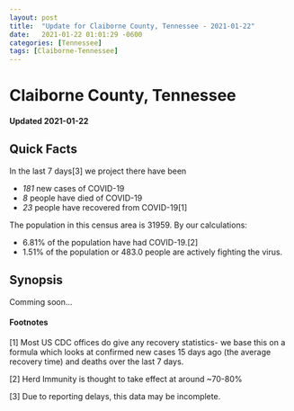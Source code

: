 ```yaml
---
layout: post
title:  "Update for Claiborne County, Tennessee - 2021-01-22"
date:   2021-01-22 01:01:29 -0600
categories: [Tennessee]
tags: [Claiborne-Tennessee]
---
```


# Claiborne County, Tennessee
#### Updated 2021-01-22

## Quick Facts

In the last 7 days[3] we project there have been
- *181* new cases of COVID-19
- *8* people have died of COVID-19
- *23* people have recovered from COVID-19[1]

The population in this census area is 31959. By our calculations:
- 6.81% of the population have had COVID-19.[2]
- 1.51% of the population or 483.0 people are actively fighting the virus.

## Synopsis

Comming soon...


#### Footnotes

[1] Most US CDC offices do give any recovery statistics- we base this on a formula which looks at confirmed new cases
15 days ago (the average recovery time) and deaths over the last 7 days.

[2] Herd Immunity is thought to take effect at around ~70-80%

[3] Due to reporting delays, this data may be incomplete.
 
    
